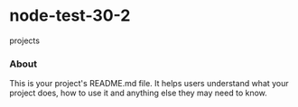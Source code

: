 node-test-30-2
==============

projects

### About

This is your project's README.md file. It helps users understand what your
project does, how to use it and anything else they may need to know.